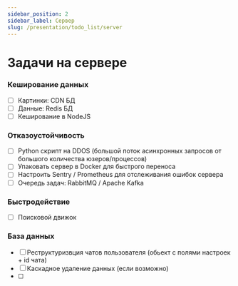 ```yaml
---
sidebar_position: 2
sidebar_label: Сервер
slug: /presentation/todo_list/server
---
```


# Задачи на сервере

### Кеширование данных

- [ ] Картинки: CDN БД
- [ ] Данные: Redis БД
- [ ] Кеширование в NodeJS

### Отказоустойчивость

- [ ] Python скрипт на DDOS (большой поток асинхронных запросов от большого количества юзеров/процессов)
- [ ] Упаковать сервер в Docker для быстрого переноса
- [ ] Настроить Sentry / Prometheus для отслеживания ошибок сервера
- [ ] Очередь задач: RabbitMQ / Apache Kafka

### Быстродействие

- [ ] Поисковой движок

### База данных

- [ ] Реструктуризвция чатов пользователя (обьект с полями настроек + id чата)
- [ ] Каскадное удаление данных (если возможно)
- [ ] 
